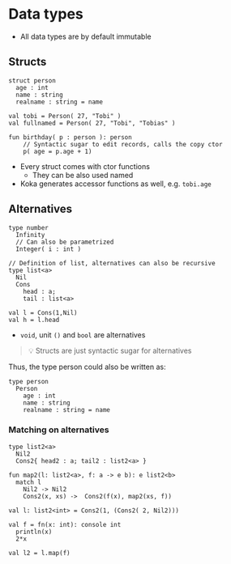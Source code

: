 # Data types

- All data types are by default immutable

## Structs

```koka
struct person
  age : int
  name : string
  realname : string = name

val tobi = Person( 27, "Tobi" )
val fullnamed = Person( 27, "Tobi", "Tobias" )

fun birthday( p : person ): person
    // Syntactic sugar to edit records, calls the copy ctor
    p( age = p.age + 1)
```

- Every struct comes with ctor functions
    - They can be also used named
- Koka generates accessor functions as well, e.g. `tobi.age`

## Alternatives

```koka
type number
  Infinity
  // Can also be parametrized
  Integer( i : int )

// Definition of list, alternatives can also be recursive
type list<a>
  Nil
  Cons
    head : a; 
    tail : list<a>

val l = Cons(1,Nil)
val h = l.head
```

- `void`, unit `()` and `bool` are alternatives

> 💡 Structs are just syntactic sugar for alternatives

Thus, the type person could also be written as:

```koka
type person
  Person
    age : int
    name : string
    realname : string = name
```

### Matching on alternatives

```koka
type list2<a>
  Nil2
  Cons2{ head2 : a; tail2 : list2<a> }

fun map2(l: list2<a>, f: a -> e b): e list2<b>
  match l
    Nil2 -> Nil2
    Cons2(x, xs) ->  Cons2(f(x), map2(xs, f))

val l: list2<int> = Cons2(1, (Cons2( 2, Nil2)))

val f = fn(x: int): console int
  println(x)
  2*x

val l2 = l.map(f)
```
